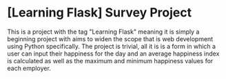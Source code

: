 # [Learning Flask] Survey Project
This is a project with the tag "Learning Flask" meaning it is simply a beginning project with aims to widen the scope that is web development using Python specifically. The project is trivial, all it is is a form in which a user can input their happiness for the day and an average happiness index is calculated as well as the maximum and minimum happiness values for each employer.
